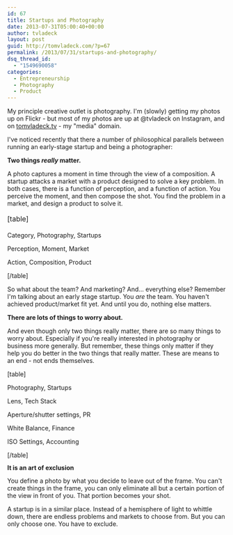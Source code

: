 ```yaml
---
id: 67
title: Startups and Photography
date: 2013-07-31T05:00:40+00:00
author: tvladeck
layout: post
guid: http://tomvladeck.com/?p=67
permalink: /2013/07/31/startups-and-photography/
dsq_thread_id:
  - "1549690058"
categories:
  - Entrepreneurship
  - Photography
  - Product
---
```

My principle creative outlet is photography. I'm (slowly) getting my photos up on Flickr - but most of my photos are up at @tvladeck on Instagram, and on <a href="http://tomvladeck.tv">tomvladeck.tv</a> - my "media" domain.

I've noticed recently that there a number of philosophical parallels between running an early-stage startup and being a photographer:

<strong>Two things <em>really</em> matter.</strong>

A photo captures a moment in time through the view of a composition. A startup attacks a market with a product designed to solve a key problem. In both cases, there is a function of perception, and a function of action. You perceive the moment, and then compose the shot. You find the problem in a market, and design a product to solve it.

<span style="line-height: 1.714285714; font-size: 1rem;">[table]</span>

Category, Photography, Startups

Perception, Moment, Market

Action, Composition, Product

[/table]

So what about the team? And marketing? And... everything else? Remember I'm talking about an early stage startup. You <em>are</em> the team. You haven't achieved product/market fit yet. And until you do, nothing else matters.

<strong>There are lots of things to worry about.</strong>

And even though only two things really matter, there are so many things to worry about. Especially if you're really interested in photography or business more generally. But remember, these things only matter if they help you do better in the two things that really matter. These are means to an end - not ends themselves.

[table]

Photography, Startups

Lens, Tech Stack

Aperture/shutter settings, PR

White Balance, Finance

ISO Settings, Accounting

[/table]

<span style="line-height: 14px;"><strong>It is an art of exclusion</strong></span>

You define a photo by what you decide to leave out of the frame. You can't create things in the frame, you can only eliminate all but a certain portion of the view in front of you. That portion becomes your shot.

A startup is in a similar place. Instead of a hemisphere of light to whittle down, there are endless problems and markets to choose from. But you can only choose one. You have to exclude.